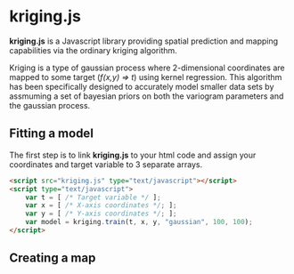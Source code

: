 kriging.js
==========

**kriging.js** is a Javascript library providing spatial prediction and mapping capabilities via the ordinary kriging algorithm. 

Kriging is a type of gaussian process where 2-dimensional coordinates are mapped to some target (*f(x,y) => t*) using kernel regression. This algorithm has been specifically designed to accurately model smaller data sets by assmuming a set of bayesian priors on both the variogram parameters and the gaussian process.

Fitting a model
---------------

The first step is to link **kriging.js** to your html code and assign your coordinates and target variable to 3 separate arrays.

``` html
<script src="kriging.js" type="text/javascript"></script>
<script type="text/javascript">
	var t = [ /* Target variable */ ];
	var x = [ /* X-axis coordinates */; ];
	var y = [ /* Y-axis coordinates */; ];
	var model = kriging.train(t, x, y, "gaussian", 100, 100);
</script>
```


Creating a map
--------------
